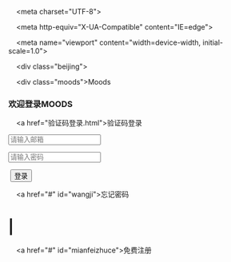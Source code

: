 <!DOCTYPE html>

<html lang="en">



<head>

    <meta charset="UTF-8">

    <meta http-equiv="X-UA-Compatible" content="IE=edge">

    <meta name="viewport" content="width=device-width, initial-scale=1.0">

  <title>Document</title>

</head>



<script>

  function email() {

​    var x = document.getElementById("zhanghao").value;

​    var atpos = x.indexOf("@");

​    var dotpos = x.lastIndexOf(".");

​    if (atpos < 1 || dotpos < atpos + 2 || dotpos + 2 >= x.length) {

​      alert("不是一个合法的邮箱");



​    }

​    $.ajax({

​      url: "http://47.98.192.167:8800/swagger-ui.html#/operations/user-controller/loadInUsingPOST",

​      type: "post",

​      data: {

​        psw: document.getElementById("zhanghao").value,

​        tel: document.getElementById("mima").value

​      },

​      success: function (data) {

​        console.log('登录成功');

​      }

​    });

  }

</script>



<style>

  .beijing {

​    background-image: url("登录背景图2.png");

​    background-repeat: no-repeat;

​    width: 1000px;

​    height: 700px;

​    background-size: 1000px 700px;

  }



  .moods {

​    position: absolute;

​    left: 1100px;

​    top: 80px;

​    font-size: 70px;

​    color: lightblue

  }



  h3 {

​    position: absolute;

​    left: 1160px;

​    top: 170px;

​    margin-top: 40px;



  }



  a {

​    position: absolute;

​    left: 1350px;

​    top: 220px;

​    color: lightblue;

​    margin-top: 40px;

​    display: block;

​    text-decoration: none;

  }



  input.zhanghao {

​    position: absolute;

​    left: 1100px;

​    top: 300px;

​    border: 4px solid lightblue;

​    border-radius: 50px;

​    width: 300px;

​    height: 30px;

​    padding-left: 10px;

​    outline: none;

  }



  input.mima {

​    position: absolute;

​    left: 1100px;

​    top: 330px;

​    border: 4px solid lightblue;

​    border-radius: 50px;

​    width: 300px;

​    height: 30px;

​    margin-top: 25px;

​    padding-left: 10px;

​    outline: none;

  }



  input.denglu {

​    position: absolute;

​    left: 1100px;

​    top: 380px;

​    border-radius: 50px;

​    background-color: lightblue;

​    width: 318px;

​    height: 38px;

​    margin-top: 50px;

​    border: solid lightblue;

​    color: white;

​    font-size: 20px;

​    outline: none;

  }



  \#wangji {

​    position: absolute;

​    left: 1250px;

​    top: 430px;

​    text-decoration: none;

​    color: black;

​    margin-top: 60px;

  }



  h1 {

​    position: absolute;

​    left: 1317px;

​    top: 430px;

​    text-decoration: none;

​    color: darkgray;

​    margin-top: 60px;

​    font-size: 15px

  }



  \#mianfeizhuce {

​    position: absolute;

​    left: 1328px;

​    top: 430px;

​    text-decoration: none;

​    color: black;

​    margin-top: 60px;

  }



  input.zhanghao:focus {

​    border-color: mediumpurple;

  }



  input.mima:focus {

​    border-color: mediumpurple;

  }

</style>



<body>

    <div class="beijing"></div>

    <div class="moods">Moods</div>

  <h3>欢迎登录MOODS</h3>

    <a href="验证码登录.html">验证码登录</a>

  <form action="" onsubmit="email();">

​    <input class="zhanghao" type="text" id="zhanghao" placeholder="请输入邮箱">

​    <input class="mima" type="text" id="mima" placeholder="请输入密码">

​    <input class="denglu" type="submit" value="登录">

  </form>

    <a href="#" id="wangji">忘记密码</a>

  <h1>|</h1>

    <a href="#" id="mianfeizhuce">免费注册</a>

</body>



</html>